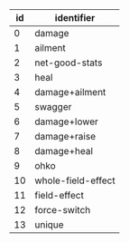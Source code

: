 | id |     identifier     |
|----|--------------------|
| 0  | damage             |
| 1  | ailment            |
| 2  | net-good-stats     |
| 3  | heal               |
| 4  | damage+ailment     |
| 5  | swagger            |
| 6  | damage+lower       |
| 7  | damage+raise       |
| 8  | damage+heal        |
| 9  | ohko               |
| 10 | whole-field-effect |
| 11 | field-effect       |
| 12 | force-switch       |
| 13 | unique             |
